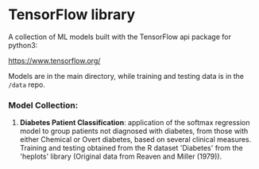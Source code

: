 # TensorFlow library

A collection of ML models built with the TensorFlow api package for python3:

https://www.tensorflow.org/

Models are in the main directory, while training and testing data is in the `/data` repo.

### Model Collection:

  1. **Diabetes Patient Classification**: application of the softmax regression model to group patients not diagnosed with diabetes, from those with either Chemical or Overt diabetes, based on several clinical measures. Training and testing obtained from the R dataset 'Diabetes' from the 'heplots' library (Original data from Reaven and Miller (1979)).
  

